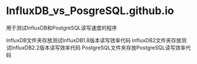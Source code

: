 # InfluxDB_vs_PosgreSQL.github.io
用于测试InfluxDB和PostgreSQL读写速度的程序

InfluxDB文件夹存放测试InfluxDB1.8版本读写效率代码
InfluxDB2文件夹存放测试InfluxDB2.2版本读写效率代码
PostgreSQL文件夹存放PostgreSQL读写效率代码

